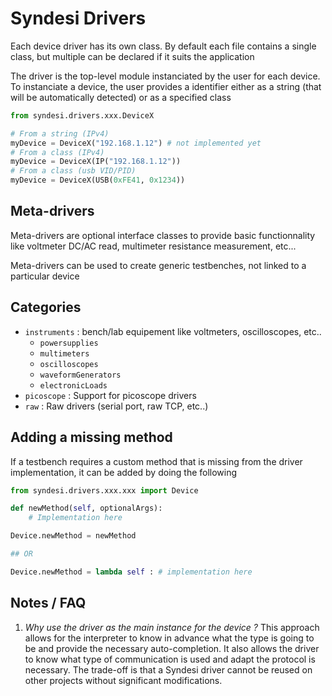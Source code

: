 # Syndesi Drivers

Each device driver has its own class. By default each file contains a single class, but multiple can be declared if it suits the application

The driver is the top-level module instanciated by the user for each device.
To instanciate a device, the user provides a identifier either as a string (that will be automatically detected) or as a specified class

```python
from syndesi.drivers.xxx.DeviceX

# From a string (IPv4)
myDevice = DeviceX("192.168.1.12") # not implemented yet
# From a class (IPv4)
myDevice = DeviceX(IP("192.168.1.12"))
# From a class (usb VID/PID)
myDevice = DeviceX(USB(0xFE41, 0x1234))
```

## Meta-drivers

Meta-drivers are optional interface classes to provide basic functionnality like
voltmeter DC/AC read, multimeter resistance measurement, etc...

Meta-drivers can be used to create generic testbenches, not linked to a particular device

## Categories

- ``instruments`` : bench/lab equipement like voltmeters, oscilloscopes, etc..
  - ``powersupplies``
  - ``multimeters``
  - ``oscilloscopes``
  - ``waveformGenerators``
  - ``electronicLoads``
- ``picoscope`` : Support for picoscope drivers
- ``raw`` : Raw drivers (serial port, raw TCP, etc..)

## Adding a missing method

If a testbench requires a custom method that is missing from the driver implementation, it can be added by doing the following

```python
from syndesi.drivers.xxx.xxx import Device

def newMethod(self, optionalArgs):
    # Implementation here

Device.newMethod = newMethod

## OR

Device.newMethod = lambda self : # implementation here
```

## Notes / FAQ

1) *Why use the driver as the main instance for the device ?* This approach allows for the interpreter to know in advance what the type is going to be and provide the necessary auto-completion. It also allows the driver to know what type of communication is used and adapt the protocol is necessary. The trade-off is that a Syndesi driver cannot be reused on other projects without significant modifications.